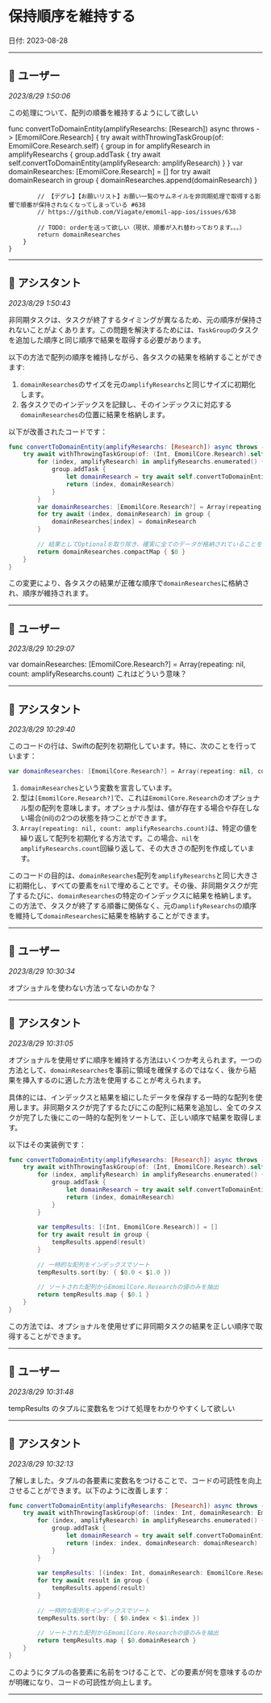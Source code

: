 # 保持順序を維持する

日付: 2023-08-28

---

## 👤 ユーザー
*2023/8/29 1:50:06*

この処理について、配列の順番を維持するようにして欲しい

func convertToDomainEntity(amplifyResearchs: \[Research\]) async throws -&gt; \[EmomilCore.Research\] {
        try await withThrowingTaskGroup(of: EmomilCore.Research.self) { group in
            for amplifyResearch in amplifyResearchs {
                group.addTask {
                    try await self.convertToDomainEntity(amplifyResearch: amplifyResearch)
                }
            }
            var domainResearches: \[EmomilCore.Research\] = \[\]
            for try await domainResearch in group {
                domainResearches.append(domainResearch)
            }
            
            // 【デグレ】【お願いリスト】お願い一覧のサムネイルを非同期処理で取得する影響で順番が保持されなくなってしまっている #638
            // https://github.com/Viagate/emomil-app-ios/issues/638
            
            // TODO: orderを送って欲しい（現状、順番が入れ替わっております。。。）
            return domainResearches
        }
    }

---

## 🤖 アシスタント
*2023/8/29 1:50:43*

非同期タスクは、タスクが終了するタイミングが異なるため、元の順序が保持されないことがよくあります。この問題を解決するためには、`TaskGroup`のタスクを追加した順序と同じ順序で結果を取得する必要があります。

以下の方法で配列の順序を維持しながら、各タスクの結果を格納することができます:

1. `domainResearches`のサイズを元の`amplifyResearchs`と同じサイズに初期化します。
2. 各タスクでのインデックスを記録し、そのインデックスに対応する`domainResearches`の位置に結果を格納します。

以下が改善されたコードです：

```swift
func convertToDomainEntity(amplifyResearchs: [Research]) async throws -> [EmomilCore.Research] {
    try await withThrowingTaskGroup(of: (Int, EmomilCore.Research).self) { group in
        for (index, amplifyResearch) in amplifyResearchs.enumerated() {
            group.addTask {
                let domainResearch = try await self.convertToDomainEntity(amplifyResearch: amplifyResearch)
                return (index, domainResearch)
            }
        }
        var domainResearches: [EmomilCore.Research?] = Array(repeating: nil, count: amplifyResearchs.count)
        for try await (index, domainResearch) in group {
            domainResearches[index] = domainResearch
        }
        
        // 結果としてOptionalを取り除き、確実に全てのデータが格納されていることを保証する
        return domainResearches.compactMap { $0 }
    }
}
```

この変更により、各タスクの結果が正確な順序で`domainResearches`に格納され、順序が維持されます。

---

## 👤 ユーザー
*2023/8/29 10:29:07*

var domainResearches: \[EmomilCore.Research?\] = Array(repeating: nil, count: amplifyResearchs.count) これはどういう意味？

---

## 🤖 アシスタント
*2023/8/29 10:29:40*

このコードの行は、Swiftの配列を初期化しています。特に、次のことを行っています：

```swift
var domainResearches: [EmomilCore.Research?] = Array(repeating: nil, count: amplifyResearchs.count)
```

1. `domainResearches`という変数を宣言しています。
2. 型は`[EmomilCore.Research?]`で、これは`EmomilCore.Research`のオプショナル型の配列を意味します。オプショナル型は、値が存在する場合や存在しない場合(nil)の2つの状態を持つことができます。
3. `Array(repeating: nil, count: amplifyResearchs.count)`は、特定の値を繰り返して配列を初期化する方法です。この場合、`nil`を`amplifyResearchs.count`回繰り返して、その大きさの配列を作成しています。

このコードの目的は、`domainResearches`配列を`amplifyResearchs`と同じ大きさに初期化し、すべての要素を`nil`で埋めることです。その後、非同期タスクが完了するたびに、`domainResearches`の特定のインデックスに結果を格納します。この方法で、タスクが終了する順番に関係なく、元の`amplifyResearchs`の順序を維持して`domainResearches`に結果を格納することができます。

---

## 👤 ユーザー
*2023/8/29 10:30:34*

オプショナルを使わない方法ってないのかな？

---

## 🤖 アシスタント
*2023/8/29 10:31:05*

オプショナルを使用せずに順序を維持する方法はいくつか考えられます。一つの方法として、`domainResearches`を事前に領域を確保するのではなく、後から結果を挿入するのに適した方法を使用することが考えられます。

具体的には、インデックスと結果を組にしたデータを保存する一時的な配列を使用します。非同期タスクが完了するたびにこの配列に結果を追加し、全てのタスクが完了した後にこの一時的な配列をソートして、正しい順序で結果を取得します。

以下はその実装例です：

```swift
func convertToDomainEntity(amplifyResearchs: [Research]) async throws -> [EmomilCore.Research] {
    try await withThrowingTaskGroup(of: (Int, EmomilCore.Research).self) { group in
        for (index, amplifyResearch) in amplifyResearchs.enumerated() {
            group.addTask {
                let domainResearch = try await self.convertToDomainEntity(amplifyResearch: amplifyResearch)
                return (index, domainResearch)
            }
        }
        
        var tempResults: [(Int, EmomilCore.Research)] = []
        for try await result in group {
            tempResults.append(result)
        }
        
        // 一時的な配列をインデックスでソート
        tempResults.sort(by: { $0.0 < $1.0 })
        
        // ソートされた配列からEmomilCore.Researchの値のみを抽出
        return tempResults.map { $0.1 }
    }
}
```

この方法では、オプショナルを使用せずに非同期タスクの結果を正しい順序で取得することができます。

---

## 👤 ユーザー
*2023/8/29 10:31:48*

tempResults のタプルに変数名をつけて処理をわかりやすくして欲しい

---

## 🤖 アシスタント
*2023/8/29 10:32:13*

了解しました。タプルの各要素に変数名をつけることで、コードの可読性を向上させることができます。以下のように改善します：

```swift
func convertToDomainEntity(amplifyResearchs: [Research]) async throws -> [EmomilCore.Research] {
    try await withThrowingTaskGroup(of: (index: Int, domainResearch: EmomilCore.Research).self) { group in
        for (index, amplifyResearch) in amplifyResearchs.enumerated() {
            group.addTask {
                let domainResearch = try await self.convertToDomainEntity(amplifyResearch: amplifyResearch)
                return (index: index, domainResearch: domainResearch)
            }
        }
        
        var tempResults: [(index: Int, domainResearch: EmomilCore.Research)] = []
        for try await result in group {
            tempResults.append(result)
        }
        
        // 一時的な配列をインデックスでソート
        tempResults.sort(by: { $0.index < $1.index })
        
        // ソートされた配列からEmomilCore.Researchの値のみを抽出
        return tempResults.map { $0.domainResearch }
    }
}
```

このようにタプルの各要素に名前をつけることで、どの要素が何を意味するのかが明確になり、コードの可読性が向上します。

---
